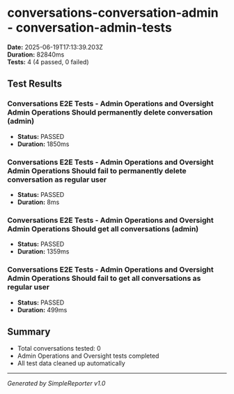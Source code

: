 # conversations-conversation-admin - conversation-admin-tests

**Date:** 2025-06-19T17:13:39.203Z  
**Duration:** 82840ms  
**Tests:** 4 (4 passed, 0 failed)

## Test Results


### Conversations E2E Tests - Admin Operations and Oversight Admin Operations Should permanently delete conversation (admin)
- **Status:** PASSED
- **Duration:** 1850ms



### Conversations E2E Tests - Admin Operations and Oversight Admin Operations Should fail to permanently delete conversation as regular user
- **Status:** PASSED
- **Duration:** 8ms



### Conversations E2E Tests - Admin Operations and Oversight Admin Operations Should get all conversations (admin)
- **Status:** PASSED
- **Duration:** 1359ms



### Conversations E2E Tests - Admin Operations and Oversight Admin Operations Should fail to get all conversations as regular user
- **Status:** PASSED
- **Duration:** 499ms



## Summary

- Total conversations tested: 0
- Admin Operations and Oversight tests completed
- All test data cleaned up automatically

---
*Generated by SimpleReporter v1.0*

